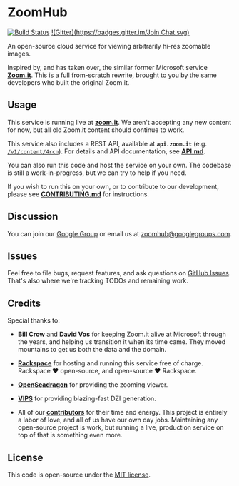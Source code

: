 # ZoomHub

[![Build Status](https://travis-ci.org/zoomhub/zoomhub.svg?branch=master)](https://travis-ci.org/zoomhub/zoomhub)
[![Gitter](https://badges.gitter.im/Join Chat.svg)](https://gitter.im/zoomhub/zoomhub?utm_source=badge&utm_medium=badge&utm_campaign=pr-badge&utm_content=badge)

An open-source cloud service for viewing arbitrarily hi-res zoomable images.

Inspired by, and has taken over, the similar former Microsoft service
**[Zoom.it](http://zoom.it/)**.
This is a full from-scratch rewrite, brought to you by the same developers who
built the original Zoom.it.


## Usage

This service is running live at **[zoom.it](http://zoom.it/)**.
We aren't accepting any new content for now, but all old Zoom.it content
should continue to work.

This service also includes a REST API, available at **`api.zoom.it`**
(e.g. [`/v1/content/4rcn`](http://api.zoom.it/v1/content/4rcn)).
For details and API documentation, see **[API.md](./API.md)**.

You can also run this code and host the service on your own.
The codebase is still a work-in-progress, but we can try to help if you need.

If you wish to run this on your own, or to contribute to our development,
please see **[CONTRIBUTING.md](./CONTRIBUTING.md)** for instructions.


## Discussion

You can join our [Google Group](https://groups.google.com/group/zoomhub)
or email us at [zoomhub@googlegroups.com](mailto:zoomhub@googlegroups.com).


## Issues

Feel free to file bugs, request features, and ask questions on
[GitHub Issues](https://github.com/zoomhub/zoomhub/issues).
That's also where we're tracking TODOs and remaining work.


## Credits

Special thanks to:

- **Bill Crow** and **David Vos** for keeping Zoom.it alive at Microsoft
  through the years, and helping us transition it when its time came.
  They moved mountains to get us both the data and the domain.

- **[Rackspace](http://www.rackspace.com/)** for hosting and running this
  service free of charge. Rackspace ♥︎ open-source, and open-source ♥︎ Rackspace.

- **[OpenSeadragon](http://openseadragon.github.io/)** for providing the
  zooming viewer.

- **[VIPS](http://www.vips.ecs.soton.ac.uk/index.php?title=VIPS)** for
  providing blazing-fast DZI generation.

- All of our **[contributors](https://github.com/zoomhub/zoomhub/graphs/contributors)**
  for their time and energy.
  This project is entirely a labor of love, and all of us have our own day jobs.
  Maintaining any open-source project is work, but running a live, production
  service on top of that is something even more.


## License

This code is open-source under the [MIT license](./LICENSE).
